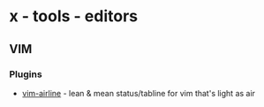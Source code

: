 # x - tools - editors

## VIM

### Plugins

*   [vim-airline](https://github.com/vim-airline/vim-airline) - lean & mean status/tabline for vim that's light as air
